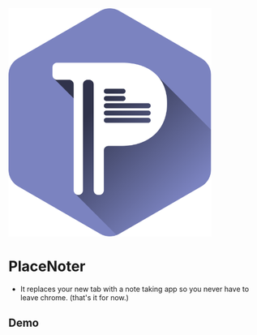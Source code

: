 <img src="src/assets/img/logo-placenoter.svg" width="400"/>

# PlaceNoter

- It replaces your new tab with a note taking app so you never have to leave chrome. (that's it for now.)

## Demo



